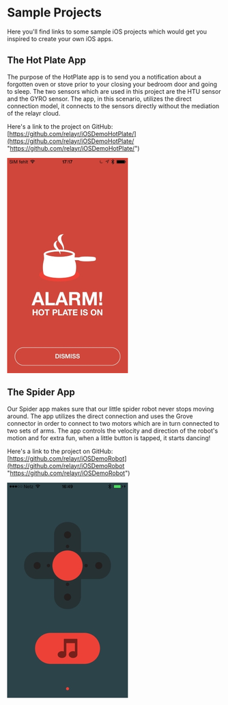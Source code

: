 # Sample Projects

Here you'll find links to some sample iOS projects which would get you inspired to create your own iOS apps. 

## The Hot Plate App

The purpose of the HotPlate app is to send you a notification about a forgotten oven or stove prior to your closing your bedroom door and going to sleep. The two sensors which are used in this project are the HTU sensor and the GYRO sensor. 
The app, in this scenario, utilizes the direct connection model, it connects to the sensors directly without the mediation of the relayr cloud.

Here's a link to the project on GitHub: [https://github.com/relayr/iOSDemoHotPlate/](https://github.com/relayr/iOSDemoHotPlate/ "https://github.com/relayr/iOSDemoHotPlate/")

![](assets/Foto4.JPG)

## The Spider App

Our Spider app makes sure that our little spider robot never stops moving around. The app utilizes the direct connection and uses the Grove connector in order to connect to two motors which are in turn connected to two sets of arms. The app controls the velocity and direction of the robot's motion and for extra fun, when a little button is tapped, it starts dancing!

Here's a link to the project on GitHub: [https://github.com/relayr/iOSDemoRobot](https://github.com/relayr/iOSDemoRobot "https://github.com/relayr/iOSDemoRobot") 

![](assets/FotoRobot.jpg) 
